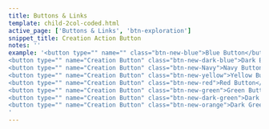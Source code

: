 ```yaml
---
title: Buttons & Links
template: child-2col-coded.html
active_page: ['Buttons & Links', 'btn-exploration']
snippet_title: Creation Action Button
notes: ''
example: '<button type="" name="" class="btn-new-blue">Blue Button</button><br /><br />
<button type="" name="Creation Button" class="btn-new-dark-blue">Dark Blue Button</button><br /><br />
<button type="" name="Creation Button" class="btn-new-Navy">Navy Button</button><br /><br />
<button type="" name="Creation Button" class="btn-new-yellow">Yellow Button</button><br /><br />
<button type="" name="Creation Button" class="btn-new-red">Red Button</button><br /><br />
<button type="" name="Creation Button" class="btn-new-green">Green Button</button><br /><br />
<button type="" name="Creation Button" class="btn-new-dark-green">Dark Green Button</button><br /><br />
<button type="" name="Creation Button" class="btn-new-orange">Dark Green Button</button>
'
---
```

